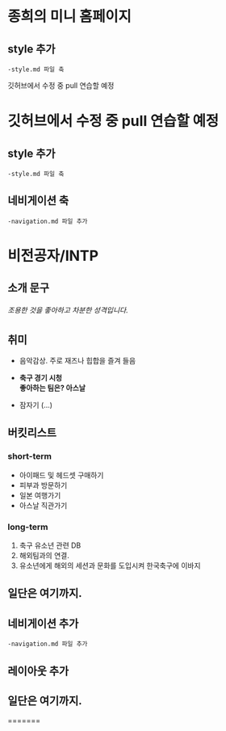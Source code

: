 # 종희의 미니 홈페이지



## style 추가
    -style.md 파일 축


깃허브에서 수정 중 pull 연습할 예정


깃허브에서 수정 중 pull 연습할 예정
=======


## style 추가
    -style.md 파일 축

## 네비게이션 축
    -navigation.md 파일 추가


# 비전공자/INTP
## 소개 문구
###### 조용한 것을 좋아하고 차분한 성격입니다.

## 취미

* 음악감상. 주로 재즈나 힙합을 즐겨 들음


* **축구 경기 시청**  
__좋아하는 팀은? 아스날__

* 잠자기 (...)

## 버킷리스트

### short-term

* 아이패드 및 헤드셋 구매하기
* 피부과 방문하기
* 일본 여행가기
* 아스날 직관가기

### long-term

1. 축구 유소년 관련 DB
2. 해외팀과의 연결.
3. 유소년에게 해외의 세션과 문화를 도입시켜 한국축구에 이바지



## 일단은 여기까지.

## 네비게이션 추가
    -navigation.md 파일 추가

## 레이아웃 추가

## 


## 일단은 여기까지.

=======
    

